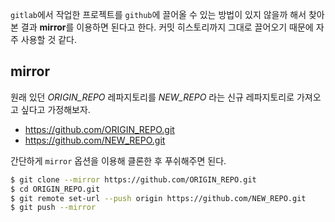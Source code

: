 `gitlab`에서 작업한 프로젝트를 `github`에 끌어올 수 있는 방법이 있지 않을까 해서 찾아본 결과 **mirror**를 이용하면 된다고 한다. 커밋 히스토리까지 그대로 끌어오기 때문에 자주 사용할 것 같다.

## mirror
원래 있던 *ORIGIN_REPO* 레파지토리를 *NEW_REPO* 라는 신규 레파지토리로 가져오고 싶다고 가정해보자.

- https://github.com/ORIGIN_REPO.git
- https://github.com/NEW_REPO.git

간단하게 `mirror` 옵션을 이용해 클론한 후 푸쉬해주면 된다.

```sh
$ git clone --mirror https://github.com/ORIGIN_REPO.git
$ cd ORIGIN_REPO.git
$ git remote set-url --push origin https://github.com/NEW_REPO.git
$ git push --mirror
```
